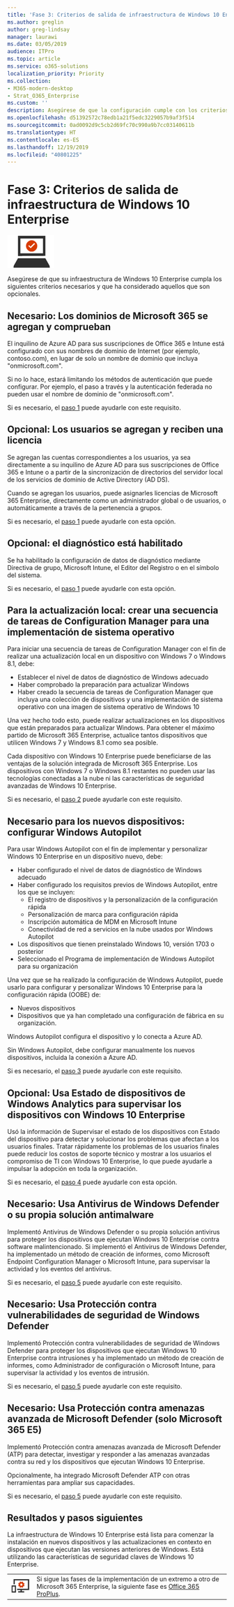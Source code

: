 ```yaml
---
title: 'Fase 3: Criterios de salida de infraestructura de Windows 10 Enterprise'
ms.author: greglin
author: greg-lindsay
manager: laurawi
ms.date: 03/05/2019
audience: ITPro
ms.topic: article
ms.service: o365-solutions
localization_priority: Priority
ms.collection:
- M365-modern-desktop
- Strat_O365_Enterprise
ms.custom: ''
description: Asegúrese de que la configuración cumple con los criterios de Microsoft 365 Enterprise para Windows 10 Enterprise.
ms.openlocfilehash: d51392572c78edb1a21f5edc3229057b9af3f514
ms.sourcegitcommit: 0ad0092d9c5cb2d69fc70c990a9b7cc03140611b
ms.translationtype: HT
ms.contentlocale: es-ES
ms.lasthandoff: 12/19/2019
ms.locfileid: "40801225"
---
```

# <a name="phase-3-windows-10-enterprise-infrastructure-exit-criteria"></a>Fase 3: Criterios de salida de infraestructura de Windows 10 Enterprise

![Fase 3: Windows 10 Enterprise](./media/deploy-foundation-infrastructure/win10enterprise_icon-small.png)

Asegúrese de que su infraestructura de Windows 10 Enterprise cumpla los siguientes criterios necesarios y que ha considerado aquellos que son opcionales.

<a name="crit-windows10-step1"></a>
## <a name="required-your-microsoft-365-domains-are-added-and-verified"></a>Necesario: Los dominios de Microsoft 365 se agregan y comprueban

El inquilino de Azure AD para sus suscripciones de Office 365 e Intune está configurado con sus nombres de dominio de Internet (por ejemplo, contoso.com), en lugar de solo un nombre de dominio que incluya "onmicrosoft.com". 

Si no lo hace, estará limitando los métodos de autenticación que puede configurar. Por ejemplo, el paso a través y la autenticación federada no pueden usar el nombre de dominio de "onmicrosoft.com".

Si es necesario, el [paso 1](windows10-prepare-your-org.md) puede ayudarle con este requisito.

## <a name="optional-your-users-are-added-and-licensed"></a>Opcional: Los usuarios se agregan y reciben una licencia

Se agregan las cuentas correspondientes a los usuarios, ya sea directamente a su inquilino de Azure AD para sus suscripciones de Office 365 e Intune o a partir de la sincronización de directorios del servidor local de los servicios de dominio de Active Directory (AD DS).

Cuando se agregan los usuarios, puede asignarles licencias de Microsoft 365 Enterprise, directamente como un administrador global o de usuarios, o automáticamente a través de la pertenencia a grupos.

Si es necesario, el [paso 1](windows10-prepare-your-org.md) puede ayudarle con esta opción.

## <a name="optional-diagnostics-are-enabled"></a>Opcional: el diagnóstico está habilitado

Se ha habilitado la configuración de datos de diagnóstico mediante Directiva de grupo, Microsoft Intune, el Editor del Registro o en el símbolo del sistema.

Si es necesario, el [paso 1](windows10-prepare-your-org.md) puede ayudarle con esta opción.

<a name="crit-windows10-step2"></a>
## <a name="required-for-in-place-upgrade-created-a-configuration-manager-task-sequence-for-an-operating-system-deployment"></a>Para la actualización local: crear una secuencia de tareas de Configuration Manager para una implementación de sistema operativo

Para iniciar una secuencia de tareas de Configuration Manager con el fin de realizar una actualización local en un dispositivo con Windows 7 o Windows 8.1, debe:

- Establecer el nivel de datos de diagnóstico de Windows adecuado
- Haber comprobado la preparación para actualizar Windows
- Haber creado la secuencia de tareas de Configuration Manager que incluya una colección de dispositivos y una implementación de sistema operativo con una imagen de sistema operativo de Windows 10

Una vez hecho todo esto, puede realizar actualizaciones en los dispositivos que están preparados para actualizar Windows. Para obtener el máximo partido de Microsoft 365 Enterprise, actualice tantos dispositivos que utilicen Windows 7 y Windows 8.1 como sea posible. 

Cada dispositivo con Windows 10 Enterprise puede beneficiarse de las ventajas de la solución integrada de Microsoft 365 Enterprise. Los dispositivos con Windows 7 o Windows 8.1 restantes no pueden usar las tecnologías conectadas a la nube ni las características de seguridad avanzadas de Windows 10 Enterprise.

Si es necesario, el [paso 2](windows10-deploy-inplaceupgrade.md) puede ayudarle con este requisito.

<a name="crit-windows10-step3"></a>
## <a name="required-for-new-devices-configured-windows-autopilot"></a>Necesario para los nuevos dispositivos: configurar Windows Autopilot

Para usar Windows Autopilot con el fin de implementar y personalizar Windows 10 Enterprise en un dispositivo nuevo, debe:

- Haber configurado el nivel de datos de diagnóstico de Windows adecuado
- Haber configurado los requisitos previos de Windows Autopilot, entre los que se incluyen:
   - El registro de dispositivos y la personalización de la configuración rápida
   - Personalización de marca para configuración rápida
   - Inscripción automática de MDM en Microsoft Intune
   - Conectividad de red a servicios en la nube usados por Windows Autopilot
- Los dispositivos que tienen preinstalado Windows 10, versión 1703 o posterior
- Seleccionado el Programa de implementación de Windows Autopilot para su organización

Una vez que se ha realizado la configuración de Windows Autopilot, puede usarlo para configurar y personalizar Windows 10 Enterprise para la configuración rápida (OOBE) de:

- Nuevos dispositivos
- Dispositivos que ya han completado una configuración de fábrica en su organización. 

Windows Autopilot configura el dispositivo y lo conecta a Azure AD.

Sin Windows Autopilot, debe configurar manualmente los nuevos dispositivos, incluida la conexión a Azure AD.

Si es necesario, el [paso 3](windows10-deploy-autopilot.md) puede ayudarle con este requisito.

<a name="crit-windows10-step4"></a>
## <a name="optional-you-are-using-windows-analytics-device-health-to-monitor-your-windows-10-enterprise-based-devices"></a>Opcional: Usa Estado de dispositivos de Windows Analytics para supervisar los dispositivos con Windows 10 Enterprise

Usó la información de Supervisar el estado de los dispositivos con Estado del dispositivo para detectar y solucionar los problemas que afectan a los usuarios finales. Tratar rápidamente los problemas de los usuarios finales puede reducir los costos de soporte técnico y mostrar a los usuarios el compromiso de TI con Windows 10 Enterprise, lo que puede ayudarle a impulsar la adopción en toda la organización. 

Si es necesario, el [paso 4](windows10-enable-windows-analytics.md) puede ayudarle con esta opción.

<a name="crit-windows10-step5a"></a>
## <a name="required-you-are-using-windows-defender-antivirus-or-your-own-antimalware-solution"></a>Necesario: Usa Antivirus de Windows Defender o su propia solución antimalware

Implementó Antivirus de Windows Defender o su propia solución antivirus para proteger los dispositivos que ejecutan Windows 10 Enterprise contra software malintencionado. Si implementó el Antivirus de Windows Defender, ha implementado un método de creación de informes, como Microsoft Endpoint Configuration Manager o Microsoft Intune, para supervisar la actividad y los eventos del antivirus.

Si es necesario, el [paso 5](windows10-enable-security-features.md#windows10-sec-av) puede ayudarle con este requisito.

<a name="crit-windows10-step5b"></a>
## <a name="required-you-are-using-windows-defender-exploit-guard"></a>Necesario: Usa Protección contra vulnerabilidades de seguridad de Windows Defender

Implementó Protección contra vulnerabilidades de seguridad de Windows Defender para proteger los dispositivos que ejecutan Windows 10 Enterprise contra intrusiones y ha implementado un método de creación de informes, como Administrador de configuración o Microsoft Intune, para supervisar la actividad y los eventos de intrusión.

Si es necesario, el [paso 5](windows10-enable-security-features.md#windows10-sec-eg) puede ayudarle con este requisito.

<a name="crit-windows10-step5c"></a>
## <a name="required-you-are-using-microsoft-defender-advanced-threat-protection-microsoft-365-e5-only"></a>Necesario: Usa Protección contra amenazas avanzada de Microsoft Defender (solo Microsoft 365 E5)

Implementó Protección contra amenazas avanzada de Microsoft Defender (ATP) para detectar, investigar y responder a las amenazas avanzadas contra su red y los dispositivos que ejecutan Windows 10 Enterprise. 

Opcionalmente, ha integrado Microsoft Defender ATP con otras herramientas para ampliar sus capacidades.

Si es necesario, el [paso 5](windows10-enable-security-features.md#windows10-sec-atp) puede ayudarle con este requisito.

## <a name="results-and-next-steps"></a>Resultados y pasos siguientes

La infraestructura de Windows 10 Enterprise está lista para comenzar la instalación en nuevos dispositivos y las actualizaciones en contexto en dispositivos que ejecutan las versiones anteriores de Windows. Está utilizando las características de seguridad claves de Windows 10 Enterprise.

|||
|:-------|:-----|
|![Fase 4: Office 365 ProPlus](./media/deploy-foundation-infrastructure/O365proplus_icon-small.png)| Si sigue las fases de la implementación de un extremo a otro de Microsoft 365 Enterprise, la siguiente fase es [Office 365 ProPlus](office365proplus-infrastructure.md). |
